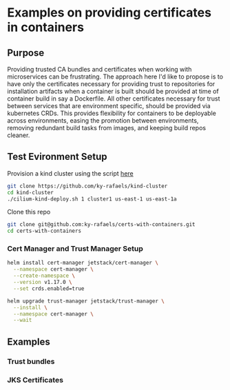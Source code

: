 # Examples on providing certificates in containers

## Purpose
Providing trusted CA bundles and certificates when working with microservices can be frustrating. The approach here I'd like to propose is to have only the certificates necessary for providing trust to repositories for installation artifacts when a container is built should be provided at time of container build in say a Dockerfile. All other certificates necessary for trust between services that are environment specific, should be provided via kubernetes CRDs. This provides flexibility for containers to be deployable across environments, easing the promotion between environments, removing redundant build tasks from images, and keeping build repos cleaner.

## Test Evironment Setup

Provision a kind cluster using the script [here](https://github.com/ky-rafaels/kind-cluster)

```bash
git clone https://github.com/ky-rafaels/kind-cluster
cd kind-cluster
./cilium-kind-deploy.sh 1 cluster1 us-east-1 us-east-1a
```

<!-- Install Argo
```bash
kubectl create namespace argocd
kubectl apply -n argocd -f https://raw.githubusercontent.com/argoproj/argo-cd/stable/manifests/install.yaml
``` -->

Clone this repo 

```bash
git clone git@github.com:ky-rafaels/certs-with-containers.git
cd certs-with-containers
```

<!-- *To retrieve ArgoCD Admin user password*
```bash
kubectl -n argocd get secret argocd-initial-admin-secret -o jsonpath="{.data.password}" | base64 -d
``` -->

### Cert Manager and Trust Manager Setup

```bash
helm install cert-manager jetstack/cert-manager \
  --namespace cert-manager \
  --create-namespace \
  --version v1.17.0 \
  --set crds.enabled=true

helm upgrade trust-manager jetstack/trust-manager \
  --install \
  --namespace cert-manager \
  --wait
```

## Examples

### Trust bundles

### JKS Certificates
